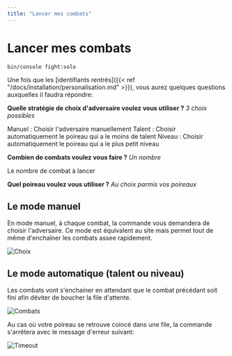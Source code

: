 ```yaml
---
title: "Lancer mes combats"
---
```


# Lancer mes combats

```bash
bin/console fight:solo
```

Une fois que les [identifiants rentrés]({{< ref "/docs/installation/personalisation.md" >}}), vous aurez quelques questions auxquelles il faudra répondre:

**Quelle stratégie de choix d'adversaire voulez vous utiliser ?**
*3 choix possibles*

Manuel : Choisir l'adversaire manuellement
Talent : Choisir automatiquement le poireau qui a le moins de talent
Niveau : Choisir automatiquement le poireau qui a le plus petit niveau

**Combien de combats voulez vous faire ?**
*Un nombre*

Le nombre de combat à lancer

**Quel poireau voulez vous utiliser ?**
*Au choix parmis vos poireaux*

## Le mode manuel

En mode manuel, à chaque combat, la commande vous demandera de choisir l'adversaire. Ce mode est équivalent au site mais permet tout de même d'enchaîner les combats assee rapidement.

![Choix](https://s3-ap-northeast-1.amazonaws.com/torchpad-production/wikis/11006/PCXmpqlTTUaYWZhWljkP_Choix.png)

## Le mode automatique (talent ou niveau)

Les combats vont s'enchainer en attendant que le combat précédant soit fini afin déviter de boucher la file d'attente.

![Combats](https://s3-ap-northeast-1.amazonaws.com/torchpad-production/wikis/11006/mAMauhLKRPaS1cNJFzHc_combats.png)

Au cas où votre poireau se retrouve coincé dans une file, la commande s'arrêtera avec le message d'erreur suivant:

![Timeout](https://s3-ap-northeast-1.amazonaws.com/torchpad-production/wikis/11006/dwHRmInHTAGB6F7fCc2F_timeout.png)


